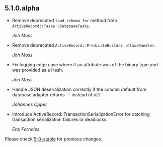 ## 5.1.0.alpha ##

*   Remove deprecated `load_schema_for` method from `ActiveRecord::Tasks::DatabaseTasks`.

    *Jon Moss*

*   Remove deprecated `ActiveRecord::PredicateBuilder::ClassHandler`.

    *Jon Moss*

*   Fix logging edge case where if an attribute was of the binary type and
    was provided as a Hash.

    *Jon Moss*

*   Handle JSON deserialization correctly if the column default from database
    adapter returns `''` instead of `nil`.

    *Johannes Opper*

*   Introduce ActiveRecord::TransactionSerializationError for catching
    transaction serialization failures or deadlocks.

    *Erol Fornoles*

Please check [5-0-stable](https://github.com/rails/rails/blob/5-0-stable/activerecord/CHANGELOG.md) for previous changes.
